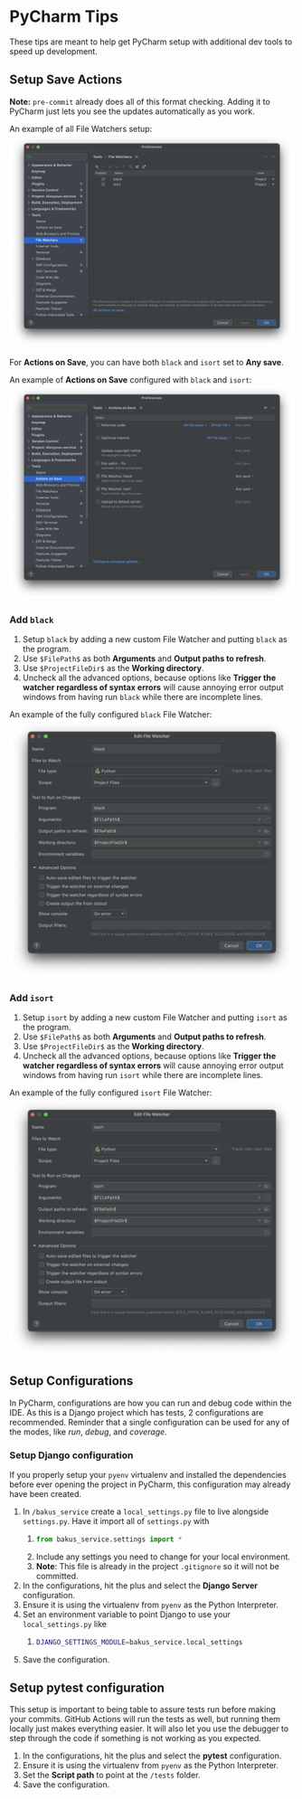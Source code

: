 # PyCharm Tips
These tips are meant to help get PyCharm setup with additional dev tools to speed up development.

## Setup Save Actions
**Note:** `pre-commit` already does all of this format checking. Adding it to PyCharm just lets you see the updates automatically as you work.

An example of all File Watchers setup:
![File Watchers list with black and isort](/docs/assets/file_watcher_list.png)

For **Actions on Save**, you can have both `black` and `isort` set to **Any save**.

An example of **Actions on Save** configured with `black` and `isort`:
![Actions on Save with black and isort](/docs/assets/actions_on_save.png)

### Add `black`
1. Setup `black` by adding a new custom File Watcher and putting `black` as the program.
2. Use `$FilePath$` as both **Arguments** and **Output paths to refresh**.
3. Use `$ProjectFileDir$` as the **Working directory**.
4. Uncheck all the advanced options, because options like **Trigger the watcher regardless of syntax errors** will cause annoying error output windows from having run `black` while there are incomplete lines.

An example of the fully configured `black` File Watcher:
![Black File Watcher fully configured](/docs/assets/file_watcher_black.png)

### Add `isort`
1. Setup `isort` by adding a new custom File Watcher and putting `isort` as the program.
2. Use `$FilePath$` as both **Arguments** and **Output paths to refresh**.
3. Use `$ProjectFileDir$` as the **Working directory**.
4. Uncheck all the advanced options, because options like **Trigger the watcher regardless of syntax errors** will cause annoying error output windows from having run `isort` while there are incomplete lines.

An example of the fully configured `isort` File Watcher:
![Isort File Watcher fully configured](/docs/assets/file_watcher_isort.png)

## Setup Configurations
In PyCharm, configurations are how you can run and debug code within the IDE. As this is a Django project which has tests, 2 configurations are recommended. Reminder that a single configuration can be used for any of the modes, like _run_, _debug_, and _coverage_.

### Setup Django configuration
If you properly setup your `pyenv` virtualenv and installed the dependencies before ever opening the project in PyCharm, this configuration may already have been created.

1. In `/bakus_service` create a `local_settings.py` file to live alongside `settings.py`. Have it import all of `settings.py` with
   1. ```python
      from bakus_service.settings import *
      ```
   2. Include any settings you need to change for your local environment.
   3. **Note**: This file is already in the project `.gitignore` so it will not be committed.
2. In the configurations, hit the plus and select the **Django Server** configuration.
3. Ensure it is using the virtualenv from `pyenv` as the Python Interpreter.
4. Set an environment variable to point Django to use your `local_settings.py` like
   1. ```bash
      DJANGO_SETTINGS_MODULE=bakus_service.local_settings
      ```
5. Save the configuration.

## Setup pytest configuration
This setup is important to being table to assure tests run before making your commits. GitHub Actions will run the tests as well, but running them locally just makes everything easier. It will also let you use the debugger to step through the code if something is not working as you expected.

1. In the configurations, hit the plus and select the **pytest** configuration.
2. Ensure it is using the virtualenv from `pyenv` as the Python Interpreter.
3. Set the **Script path** to point at the `/tests` folder.
4. Save the configuration.
